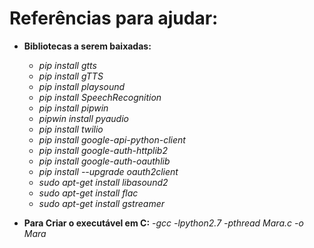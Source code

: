 # Referências para ajudar:

* **Bibliotecas a serem baixadas:**
    - *pip install gtts*
    - *pip install gTTS*
    - *pip install playsound*
    - *pip install SpeechRecognition*
    - *pip install pipwin*
    - *pipwin install pyaudio*
    - *pip install twilio*
    - *pip install google-api-python-client*
    - *pip install google-auth-httplib2*
    - *pip install google-auth-oauthlib*
    - *pip install --upgrade oauth2client*
    - *sudo apt-get install libasound2*
    - *sudo apt-get install flac*
    - *sudo apt-get install gstreamer*

* **Para Criar o executável em C:**
    -*gcc -lpython2.7 -pthread Mara.c -o Mara*